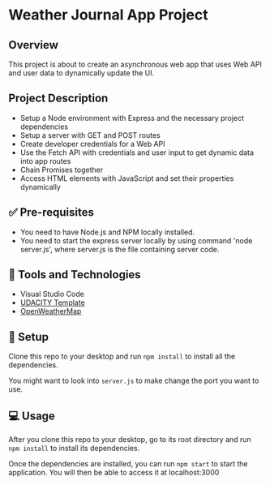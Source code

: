 # Weather Journal App Project

## Overview
This project is about to create an asynchronous web app that uses Web API and user data to dynamically update the UI. 

## Project Description
* Setup a Node environment with Express and the necessary project dependencies
* Setup a server with GET and POST routes
* Create developer credentials for a Web API
* Use the Fetch API with credentials and user input to get dynamic data into app routes
* Chain Promises together
* Access HTML elements with JavaScript and set their properties dynamically

## ✅&nbsp;Pre-requisites
* You need to have Node.js and NPM locally installed.
* You need to start the express server locally by using command 'node server.js', where server.js is the file containing server code.

## 🚀&nbsp;Tools and Technologies
* Visual Studio Code
* [UDACITY Template](https://github.com/udacity/fend/tree/refresh-2019/projects/weather-journal-app)
* [OpenWeatherMap](https://openweathermap.org/)

## :hammer: Setup
Clone this repo to your desktop and run `npm install` to install all the dependencies.

You might want to look into `server.js` to make change the port you want to use.

## :computer: Usage
After you clone this repo to your desktop, go to its root directory and run `npm install` to install its dependencies.

Once the dependencies are installed, you can run  `npm start` to start the application. You will then be able to access it at localhost:3000

